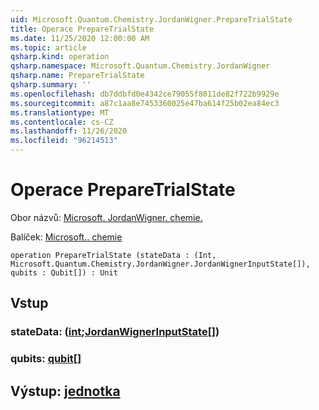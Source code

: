 ```yaml
---
uid: Microsoft.Quantum.Chemistry.JordanWigner.PrepareTrialState
title: Operace PrepareTrialState
ms.date: 11/25/2020 12:00:00 AM
ms.topic: article
qsharp.kind: operation
qsharp.namespace: Microsoft.Quantum.Chemistry.JordanWigner
qsharp.name: PrepareTrialState
qsharp.summary: ''
ms.openlocfilehash: db7ddbfd0e4342ce79055f8011de82f722b9929e
ms.sourcegitcommit: a87c1aa8e7453360025e47ba614f25b02ea84ec3
ms.translationtype: MT
ms.contentlocale: cs-CZ
ms.lasthandoff: 11/26/2020
ms.locfileid: "96214513"
---
```

# <a name="preparetrialstate-operation"></a>Operace PrepareTrialState

Obor názvů: [Microsoft. JordanWigner. chemie.](xref:Microsoft.Quantum.Chemistry.JordanWigner)

Balíček: [Microsoft.. chemie](https://nuget.org/packages/Microsoft.Quantum.Chemistry)




```qsharp
operation PrepareTrialState (stateData : (Int, Microsoft.Quantum.Chemistry.JordanWigner.JordanWignerInputState[]), qubits : Qubit[]) : Unit
```


## <a name="input"></a>Vstup

### <a name="statedata--intjordanwignerinputstate"></a>stateData: ([int](xref:microsoft.quantum.lang-ref.int);[JordanWignerInputState](xref:Microsoft.Quantum.Chemistry.JordanWigner.JordanWignerInputState)[])




### <a name="qubits--qubit"></a>qubits: [qubit](xref:microsoft.quantum.lang-ref.qubit)[]





## <a name="output--unit"></a>Výstup: [jednotka](xref:microsoft.quantum.lang-ref.unit)

